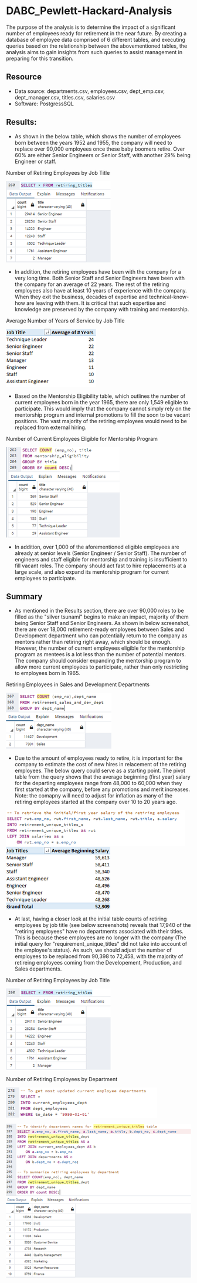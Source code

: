 # DABC_Pewlett-Hackard-Analysis
The purpose of the analysis is to determine the impact of a significant number of employees ready for retirement in the near future. By creating a database of employee data comprised of 6 different tables, and executing queries based on the relationship between the abovementioned tables, the analysis aims to gain insights from such queries to assist management in preparing for this transition.

## Resource
- Data source: departments.csv, employees.csv, dept_emp.csv, dept_manager.csv, titles.csv, salaries.csv
- Software: PostgressSQL

## Results:
- As shown in the below table, which shows the number of employees born between the years 1952 and 1955, the company will need to replace over 90,000 employees once these baby boomers retire. Over 60% are either Senior Engineers or Senior Staff, with another 29% being Engineer or staff.

Number of Retiring Employees by Job Title

<img src="images/retiring_titles.PNG"></img>

- In addition, the retiring employees have been with the company for a very long time. Both Senior Staff and Senior Engineers have been with the company for an average of 22 years. The rest of the retiring employees also have at least 10 years of experience with the company. When they exit the business,  decades of expertise and technical-know-how are leaving with them. It is critical that such expertise and knowledge are preserved by the company with training and mentorship.

Average Number of Years of Service by Job Title

<img src="images/retiring_titles_avg_years.PNG"></img>


- Based on the Mentorship Eligibility table, which outlines the number of current employees born in the year 1965, there are only 1,549 eligible to participate. This would imply that the company cannot simply rely on the mentorship program and internal promotions to fill the soon to be vacant positions. The vast majority of the retiring employees would need to be replaced from external hiring.

Number of Current Employees Eligible for Mentorship Program

<img src="images/mentorship_eligible_titles.PNG"></img>

- In addition, over 1,000 of the aforementioned eligible employees are already at senior levels (Senior Engineer / Senior Staff). The number of engineers and staff eligible for mentorship and training is insufficient to fill vacant roles. The company should act fast to hire replacements at a large scale, and also expand its mentorship program for current employees to participate.


## Summary
- As mentioned in the Results section, there are over 90,000 roles to be filled as the "silver tsunami" begins to make an impact, majority of them being Senior Staff and Senior Engineers. As shown in below screenshot, there are over 18,000 retirement-ready employees between Sales and Development department who can potentially return to the company as mentors rather than retiring right away, which should be enough. However, the number of current employees eligible for the mentorship program as mentees is a lot less than the number of potential mentors. The company should consider expanding the mentorship program to allow more current employees to participate, rather than only restricting to employees born in 1965.

Retiring Employees in Sales and Development Departments

<img src="images/mentors_sales_development.PNG"></img>

- Due to the amount of employees ready to retire, it is important for the company to estimate the cost of new hires in relacement of the retiring employees. The below query could serve as a starting point. The pivot table from the query shows that the average beginning (first year) salary for the departing employees range from 48,000 to 60,000 when they first started at the company, before any promotions and merit increases. Note: the comapny will need to adjust for inflation as many of the retiring employees started at the company over 10 to 20 years ago.

<img src="images/retiring_employees_first_year_salary.PNG"></img>
<img src="images/retiring_employees_first_year_salary2.PNG"></img>

- At last, having a closer look at the initial table counts of retiring employees by job title (see below screenshots) reveals that 17,940 of the "retiring employees" have no departments associated with their titles. This is because these employees are no longer with the company (The initial query for "requirement_unique_titles" did not take into account of the employee's status). As such, we should adjust the number of employees to be replaced from 90,398 to 72,458, with the majority of retireing employees coming from the Developement, Production, and Sales departments.

Number of Retiring Employees by Job Title

<img src="images/retiring_titles.PNG"></img>

Number of Retiring Employees by Department

<img src="images/retiring_unique_title_by_dept1.PNG"></img>

<img src="images/retiring_unique_title_by_dept.PNG"></img>
